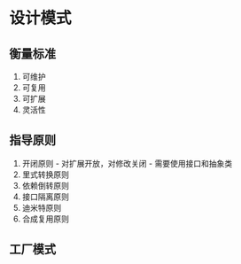 # 设计模式
## 衡量标准
  1. 可维护
  2. 可复用
  3. 可扩展
  4. 灵活性
## 指导原则
  1. 开闭原则
    - 对扩展开放，对修改关闭
    - 需要使用接口和抽象类
  2. 里式转换原则
  3. 依赖倒转原则
  4. 接口隔离原则
  5. 迪米特原则
  6. 合成复用原则
## 工厂模式